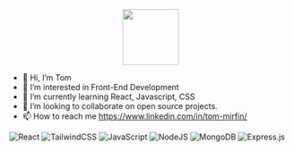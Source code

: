 
<div id="header" align="center">
<img src="https://media.giphy.com/media/qgQUggAC3Pfv687qPC/giphy.gif" width="100" >
</div>

- 👋 Hi, I’m Tom
- 👀 I’m interested in Front-End Development
- 🌱 I’m currently learning React, Javascript, CSS
- 💞️ I’m looking to collaborate on open source projects.
- 📫 How to reach me https://www.linkedin.com/in/tom-mirfin/


![React](https://img.shields.io/badge/react-%2320232a.svg?style=for-the-badge&logo=react&logoColor=%2361DAFB)
![TailwindCSS](https://img.shields.io/badge/tailwindcss-%2338B2AC.svg?style=for-the-badge&logo=tailwind-css&logoColor=white)
	![JavaScript](https://img.shields.io/badge/javascript-%23323330.svg?style=for-the-badge&logo=javascript&logoColor=%23F7DF1E)
 ![NodeJS](https://img.shields.io/badge/node.js-6DA55F?style=for-the-badge&logo=node.js&logoColor=white)
 ![MongoDB](https://img.shields.io/badge/MongoDB-%234ea94b.svg?style=for-the-badge&logo=mongodb&logoColor=white)
	![Express.js](https://img.shields.io/badge/express.js-%23404d59.svg?style=for-the-badge&logo=express&logoColor=%2361DAFB)

<!---
TomMirfin/TomMirfin is a ✨ special ✨ repository because its `README.md` (this file) appears on your GitHub profile.
You can click the Preview link to take a look at your changes.
--->
